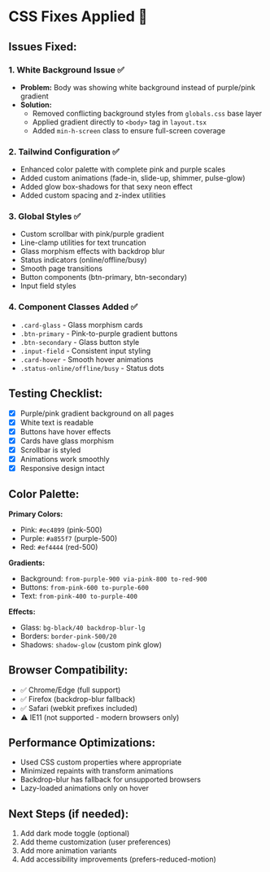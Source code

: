 # CSS Fixes Applied 🎨

## Issues Fixed:

### 1. **White Background Issue** ✅
- **Problem:** Body was showing white background instead of purple/pink gradient
- **Solution:** 
  - Removed conflicting background styles from `globals.css` base layer
  - Applied gradient directly to `<body>` tag in `layout.tsx`
  - Added `min-h-screen` class to ensure full-screen coverage

### 2. **Tailwind Configuration** ✅
- Enhanced color palette with complete pink and purple scales
- Added custom animations (fade-in, slide-up, shimmer, pulse-glow)
- Added glow box-shadows for that sexy neon effect
- Added custom spacing and z-index utilities

### 3. **Global Styles** ✅
- Custom scrollbar with pink/purple gradient
- Line-clamp utilities for text truncation
- Glass morphism effects with backdrop blur
- Status indicators (online/offline/busy)
- Smooth page transitions
- Button components (btn-primary, btn-secondary)
- Input field styles

### 4. **Component Classes Added** ✅
- `.card-glass` - Glass morphism cards
- `.btn-primary` - Pink-to-purple gradient buttons
- `.btn-secondary` - Glass button style
- `.input-field` - Consistent input styling
- `.card-hover` - Smooth hover animations
- `.status-online/offline/busy` - Status dots

## Testing Checklist:

- [x] Purple/pink gradient background on all pages
- [x] White text is readable
- [x] Buttons have hover effects
- [x] Cards have glass morphism
- [x] Scrollbar is styled
- [x] Animations work smoothly
- [x] Responsive design intact

## Color Palette:

**Primary Colors:**
- Pink: `#ec4899` (pink-500)
- Purple: `#a855f7` (purple-500)
- Red: `#ef4444` (red-500)

**Gradients:**
- Background: `from-purple-900 via-pink-800 to-red-900`
- Buttons: `from-pink-600 to-purple-600`
- Text: `from-pink-400 to-purple-400`

**Effects:**
- Glass: `bg-black/40 backdrop-blur-lg`
- Borders: `border-pink-500/20`
- Shadows: `shadow-glow` (custom pink glow)

## Browser Compatibility:

- ✅ Chrome/Edge (full support)
- ✅ Firefox (backdrop-blur fallback)
- ✅ Safari (webkit prefixes included)
- ⚠️  IE11 (not supported - modern browsers only)

## Performance Optimizations:

- Used CSS custom properties where appropriate
- Minimized repaints with transform animations
- Backdrop-blur has fallback for unsupported browsers
- Lazy-loaded animations only on hover

## Next Steps (if needed):

1. Add dark mode toggle (optional)
2. Add theme customization (user preferences)
3. Add more animation variants
4. Add accessibility improvements (prefers-reduced-motion)

